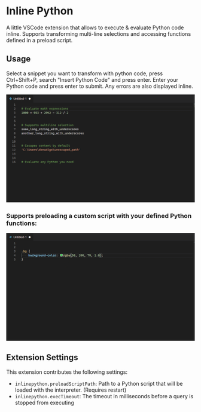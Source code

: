 # Inline Python

A little VSCode extension that allows to execute & evaluate Python code inline. Supports transforming multi-line selections and accessing functions defined in a preload script.

## Usage
Select a snippet you want to transform with python code, press Ctrl+Shift+P, search "Insert Python Code" and press enter. Enter your Python code and press enter to submit. Any errors are also displayed inline.

![Usage](main.gif)

### Supports preloading a custom script with your defined Python functions:
![Custom functions](customcode.gif)


## Extension Settings
This extension contributes the following settings:

* `inlinepython.preloadScriptPath`: Path to a Python script that will be loaded with the interpreter. (Requires restart)
* `inlinepython.execTimeout`: The timeout in milliseconds before a query is stopped from executing

